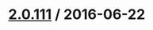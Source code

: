 [2.0.111](/ecg-global/bolt-2dot0-frontend/compare/2.0.110...v2.0.111) / 2016-06-22
===================



